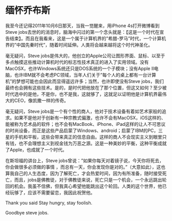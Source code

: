 # 缅怀乔布斯

我至今还记得2011年10月6日那天，当我一觉醒来，用iPhone 4s打开微博看到Steve jobs去世的的消息时，脑海中闪过的第一个念头就是：【这是一个时代在宣告结束】。而且在我看来，这是一个属于计算机界的”希腊-罗马”时代，一个计算机界的”中国先秦时代”，随着时间延伸。人类将会越来越将这个时代神圣化。

毫无疑问，Steve jobs是伟大的，他创立的Apple公司让图形界面、鼠标、以至于多点触摸这些推动计算机时代的标志性技术真正的进入了实用领域。没有MacOSX，也许Windows系统还只是DOS系统的一个子模块；没有Apple II电脑，也许IBM就不会考虑PC领域，当年人们关于”每个人的桌上都有一台计算机”的梦想可能也会因此而显得遥远许多；当然，也许即使没有Steve jobs，我们最终也会拥有这些技术。是的，是时代把他放在了那个位置，但这又如何？至少被时代选中的是他，不是你，也不是我，这就够了，这就足以证明他是计算机界最伟大的CEO，像凯撒一样的传奇。

毫无疑问，Steve jobs是一个有个性的商人，他对于技术设备有着如艺术家般的追求。如果不是他对于创新有一种宗教式偏激，也许不会有MacOSX，iOS这样的、能被称为艺术品的软件；也不会有MacBook、iPhone、iPad这样的让人不可思议的时尚设备，而正是这些产品启蒙了Windows、android；启蒙了IBM的PC，三星的手机和平板，这些会带来真正的信息自由。这样的商人不会现实主义到眼里只有钱，也不会理想主义到视金钱为万恶之源。这是一种美妙的平衡，这种平衡成就了Apple，也成就了一个时代。

在斯坦福的讲台上，Steve jobs曾说：”如果你每天对着镜子说，今天你将死去，你会做很多必须做的事情 ，而总有一天，你会发现你是对的。”（大意如此），这也算我自己的人生态度，因为了解死亡，才会热爱时间，因为有所准备，随时接受死亡，而且，jobs是佛教徒，对于佛教徒来说，死亡只是一个机会，一个永远跳出轮回的机会。我虽不信佛，但我真心希望他能跳出这个轮回。人类的这个世界，他已经玩够了，应该不需要留恋，我因此祝贺他。

Thank you said Stay hungry, stay foolish.

Goodbye steve jobs.  
